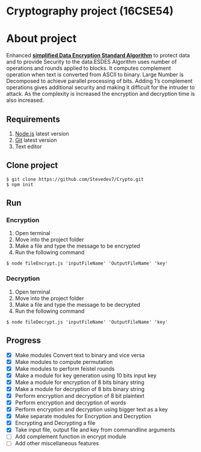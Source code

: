 # Cryptography project (16CSE54)

# About project
Enhanced **[simplified Data Encryption Standard Algorithm](https://www.brainkart.com/article/Simplified-Data-Encryption-Standard-(S-DES)_8343/)** to
protect data and to provide Security to the data.ESDES Algorithm
uses number of operations and rounds applied to blocks. It
computes complement operation when text is converted from
ASCII to binary. Large Number is Decomposed to achieve parallel
processing of bits. Adding 1’s complement operations gives
additional security and making it difficult for the intruder to
attack. As the complexity is increased the encryption and
decryption time is also increased.

## Requirements
1. [Node.js](https://nodejs.org/en/download/) latest version
1. [Git](https://git-scm.com/downloads) latest version
1. Text editor

## Clone project

```bin\bash
$ git clone https://github.com/Stevedev7/Crypto.git
$ npm init
```

## Run

### Encryption

1. Open terminal
1. Move into the project folder
1. Make a file and type the message to be encrypted
1. Run the following command

```bin\bash
$ node fileEncrypt.js 'inputFileName' 'OutputFileName' 'key'
```

### Decryption

1. Open terminal
1. Move into the project folder
1. Make a file and type the message to be decrypted
1. Run the following command

```bin\bash
$ node fileDecrypt.js 'inputFileName' 'OutputFileName' 'key'
```

## Progress

- [x] Make modules Convert text to binary and vice versa
- [x] Make modules to compute permutation
- [x] Make modules to perform feistel rounds
- [x] Make a module for key generation using 10 bits input key
- [x] Make a module for encryption of 8 bits binary string
- [x] Make a module for decryption of 8 bits binary string
- [x] Perform encryption and decryption of 8 bit plaintext
- [x] Perform encryption and decryption of words
- [x] Perform encryption and decryption using bigger text as a key
- [x] Make separate modules for Encryption and Decryption
- [x] Encrypting and Decrypting a file
- [x] Take input file, output file and key from commandline arguments
- [ ] Add complement function in encrypt module
- [ ] Add other miscellaneous features
